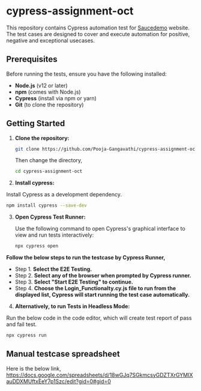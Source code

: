 # cypress-assignment-oct

This repository contains Cypress automation test for [Saucedemo](https://www.saucedemo.com/v1/) website. The test cases are designed to cover and execute automation for positive, negative and exceptional usecases.

## Prerequisites

Before running the tests, ensure you have the following installed:

- **Node.js** (v12 or later)
- **npm** (comes with Node.js)
- **Cypress** (install via npm or yarn)
- **Git** (to clone the repository)

## Getting Started

1. **Clone the repository:**

   ```bash
   git clone https://github.com/Pooja-Gangavathi/cypress-assignment-oct.git
    ```
   Then change the directory,
   ```bash
   cd cypress-assignment-oct
   ```

3. **Install cypress:**

Install Cypress as a development dependency.
```bash
npm install cypress --save-dev
 ```

3. **Open Cypress Test Runner:**

   Use the following command to open Cypress's graphical interface to view and run tests interactively:

   ```bash
   npx cypress open
   ```
   
 **Follow the below steps to run the testcase by Cypress Runner,**
 
- Step 1. **Select the E2E Testing.**
- Step 2. **Select any of the browser when prompted by Cypress runner.**
- Step 3. **Select "Start E2E Testing" to continue.**
- Step 4. **Choose the Login_Functionalty.cy.js file to run from the displayed list, Cypress will start running the test case automatically.**

4. **Alternatively, to run Tests in Headless Mode:**

Run the below code in the code editor, which will create test report of pass and fail test.

   ```bash
   npx cypress run
   ```


## Manual testcase spreadsheet
Here is the below link,
https://docs.google.com/spreadsheets/d/18wGJq7SGkmcsyGDZTXrGYMIXauDDXMUftxEeY7p1Szc/edit?gid=0#gid=0
